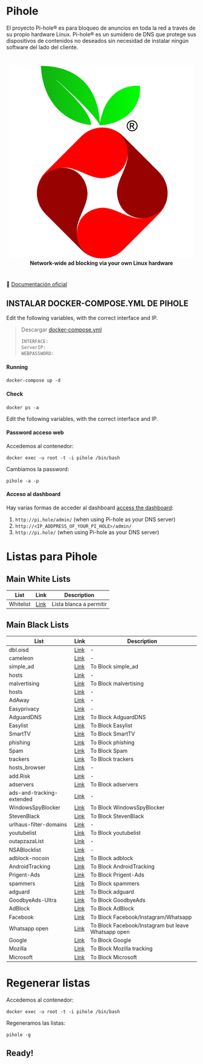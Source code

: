 # Pihole
El proyecto Pi-hole® es para bloqueo de anuncios en toda la red a través de su propio hardware Linux. Pi-hole® es un sumidero de DNS que protege sus dispositivos de contenidos no deseados sin necesidad de instalar ningún software del lado del cliente.

#

<p align="center">
    <a href="https://pi-hole.net/">
        <img src="https://github.com/JuanRodenas/Pihole/blob/main/pihole.png" alt="Pi-hole">
    </a>
    <br>
    <strong>Network-wide ad blocking via your own Linux hardware</strong>
</p>
<!-- markdownlint-enable MD033 -->

#

📁 [Documentación oficial](https://docs.pi-hole.net/)

## INSTALAR DOCKER-COMPOSE.YML DE PIHOLE
Edit the following variables, with the correct interface and IP.
> Descargar [docker-compose.yml](https://github.com/JuanRodenas/Pihole/blob/main/docker-compose.yml)
>~~~
>INTERFACE:
>ServerIP:
>WEBPASSWORD:
>~~~

#### Running
~~~
docker-compose up -d
~~~

#### Check
~~~
docker ps -a
~~~

Edit the following variables, with the correct interface and IP.

#### Password acceso web
Accedemos al contenedor:
~~~
docker exec -u root -t -i pihole /bin/bash
~~~
Cambiamos la password:
~~~
pihole -a -p
~~~

#### Acceso al dashboard
Hay varias formas de acceder al dashboard [access the dashboard](https://discourse.pi-hole.net/t/how-do-i-access-pi-holes-dashboard-admin-interface/3168):

1. `http://pi.hole/admin/` (when using Pi-hole as your DNS server)
2. `http://<IP_ADDPRESS_OF_YOUR_PI_HOLE>/admin/`
3. `http://pi.hole/` (when using Pi-hole as your DNS server)


# Listas para Pihole

## Main White Lists

| List | Link | Description |
| -- | -- | -- |
| Whitelist | [Link](https://raw.githubusercontent.com/anudeepND/whitelist/master/domains/whitelist.txt) | Lista blanca a permitir |


## Main Black Lists

| List | Link | Description |
| -- | -- | -- |
| dbl.oisd | [Link](https://dbl.oisd.nl) | - |
| cameleon | [Link](https://sysctl.org/cameleon/hosts) | - |
| simple_ad | [Link](https://s3.amazonaws.com/lists.disconnect.me/simple_ad.txt) | To Block simple_ad |
| hosts | [Link](http://winhelp2002.mvps.org/hosts.txt) | - |
| malvertising | [Link](https://s3.amazonaws.com/lists.disconnect.me/simple_malvertising.txt) | To Block malvertising |
| hosts | [Link](https://someonewhocares.org/hosts/hosts) | - |
| AdAway | [Link](https://adaway.org/hosts.txt) | - |
| Easyprivacy | [Link](https://v.firebog.net/hosts/Easyprivacy.txt) | - |
| AdguardDNS | [Link](https://v.firebog.net/hosts/AdguardDNS.txt) | To Block AdguardDNS |
| Easylist | [Link](https://v.firebog.net/hosts/Easylist.txt) | To Block Easylist |
| SmartTV | [Link](https://raw.githubusercontent.com/Perflyst/PiHoleBlocklist/master/SmartTV.txt) | To Block SmartTV |
| phishing | [Link](https://phishing.army/download/phishing_army_blocklist_extended.txt) | To Block phishing |
| Spam | [Link](https://raw.githubusercontent.com/Spam404/lists/master/main-blacklist.txt) | To Block Spam |
| trackers | [Link](https://hostfiles.frogeye.fr/firstparty-trackers-hosts.txt) | To Block trackers |
| hosts_browser | [Link](https://zerodot1.gitlab.io/CoinBlockerLists/hosts_browser) | - |
| add.Risk | [Link](https://raw.githubusercontent.com/FadeMind/hosts.extras/master/add.Risk/hosts) | - |
| adservers | [Link](https://raw.githubusercontent.com/anudeepND/blacklist/master/adservers.txt) | To Block adservers |
| ads-and-tracking-extended | [Link](https://www.github.developerdan.com/hosts/lists/ads-and-tracking-extended.txt) | - |
| WindowsSpyBlocker | [Link](https://raw.githubusercontent.com/crazy-max/WindowsSpyBlocker/master/data/hosts/spy.txt) | To Block WindowsSpyBlocker |
| StevenBlack | [Link](https://raw.githubusercontent.com/StevenBlack/hosts/master/hosts) | To Block StevenBlack |
| urlhaus-filter-domains | [Link](https://raw.githubusercontent.com/AzagraMac/PiHoleDocker/master/list/urlhaus-filter-domains.txt) | - | 
| youtubelist | [Link](https://raw.githubusercontent.com/kboghdady/youTube_ads_4_pi-hole/master/youtubelist.txt) | To Block youtubelist |
| outapzazaList | [Link](https://raw.githubusercontent.com/AzagraMac/PiHoleDocker/master/list/outapzazaList.txt) | - |
| NSABlocklist | [Link](https://raw.githubusercontent.com/AzagraMac/PiHoleDocker/master/list/NSABlocklist.txt) | - |
| adblock-nocoin | [Link](https://raw.githubusercontent.com/hoshsadiq/adblock-nocoin-list/master/hosts.txt) | To Block adblock |
| AndroidTracking | [Link](https://raw.githubusercontent.com/AzagraMac/PiHoleDocker/master/list/AndroidTracking.txt) | To Block AndroidTracking |
| Prigent-Ads | [Link](https://v.firebog.net/hosts/Prigent-Ads.txt) | To Block Prigent-Ads |
| spammers | [Link](https://raw.githubusercontent.com/matomo-org/referrer-spam-blacklist/master/spammers.txt) | To Block spammers | 
| adguard | [Link](https://raw.githubusercontent.com/Zelo72/adguard/main/d3host.adblock) | To Block adguard |
| GoodbyeAds-Ultra | [Link](https://raw.githubusercontent.com/jerryn70/GoodbyeAds/master/Hosts/GoodbyeAds-Ultra.txt) | To Block GoodbyeAds |
| AdBlock | [Link](https://raw.githubusercontent.com/notracking/hosts-blocklists/master/adblock/adblock.txt) | To Block AdBlock |
| Facebook | [Link](https://github.com/jmdugan/blocklists/blob/master/corporations/facebook/all) | To Block Facebook/Instagram/Whatsapp |
| Whatsapp open | [Link](https://raw.githubusercontent.com/jmdugan/blocklists/master/corporations/facebook/all-but-whatsapp) | To Block Facebook/Instagram but leave Whatsapp open |
| Google | [Link](https://raw.githubusercontent.com/jmdugan/blocklists/master/corporations/google/all) | To Block Google |
| Mozilla | [Link](https://raw.githubusercontent.com/jmdugan/blocklists/master/corporations/mozilla/all) | To Block Mozilla tracking |
| Microsoft | [Link](https://raw.githubusercontent.com/jmdugan/blocklists/master/corporations/microsoft/all) | To Block Microsoft |


# Regenerar listas
Accedemos al contenedor:
~~~
docker exec -u root -t -i pihole /bin/bash
~~~
Regeneramos las listas:
~~~
pihole -g
~~~

## Ready!
